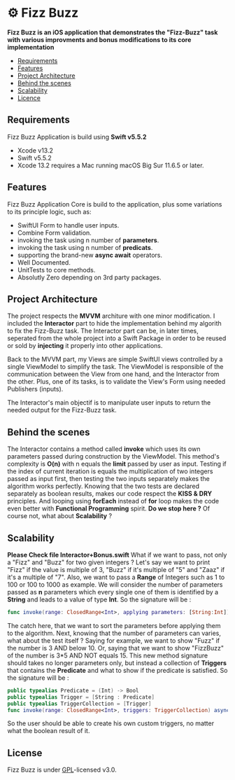 # ⚙️ Fizz Buzz

**Fizz Buzz is an iOS application that demonstrates the "Fizz-Buzz" task with various improvments and bonus modifications to its core implementation** 
- [Requirements](#requirements)
- [Features](#features)
- [Project Architecture](#project-architecture)
- [Behind the scenes](#behind-the-scenes)
- [Scalability](#scalability)
- [Licence](#licence)

## Requirements

Fizz Buzz Application is build using **Swift v5.5.2** 

* Xcode v13.2 
* Swift v5.5.2
* Xcode 13.2 requires a Mac running macOS Big Sur 11.6.5 or later.

## Features

Fizz Buzz Application Core is build to the application, plus some variations to its principle logic, such as:

* SwiftUI Form to handle user inputs.
* Combine Form validation.
* invoking the task using n number of **parameters**.
* invoking the task using n number of **predicats**.
* supporting the brand-new **async await** operators.
* Well Documented. 
* UnitTests to core methods.
* Absolutly Zero depending on 3rd party packages.


## Project Architecture
The project respects the **MVVM** architure with one minor modification. I included the  **Interactor** part to hide the implementation behind my algorith to fix the Fizz-Buzz task. 
The Interactor part can be, in later times, seperated from the whole project into a Swift Package in order to be reused or sold by **injecting** it properly into other applications.

Back to the MVVM part, my Views are simple SwiftUI views controlled by a single ViewModel to simplify the task. 
The ViewModel is responsible of the communication between the View from one hand, and the Interactor from the other. Plus, one of its tasks, is to validate the View's Form using needed Publishers (inputs).

The Interactor's main objectif is to manipulate user inputs to return the needed output for the Fizz-Buzz task. 

## Behind the scenes
The Interactor contains a method called **invoke** which uses its own parameters passed during construction by the ViewModel. 
This method's complexity is **O(n)** with n equals the **limit** passed by user as input.
Testing if the index of current iteration is equals the multiplication of two integers passed as input first, then testing the two inputs separately makes the algorithm works perfectly. 
Knowing that the two tests are declared separately as boolean results, makes our code respect the **KISS & DRY** principles. And looping using **forEach** instead of **for** loop makes the code even better with **Functional Programming** spirit. 
**Do we stop here ?**
Of course not, what about **Scalability** ?

## Scalability
**Please Check file Interactor+Bonus.swift**
What if we want to pass, not only a "Fizz" and "Buzz" for two given integers ? 
Let's say we want to print "Fizz" if the value is multiple of 3, "Buzz" if it's multiple of "5" and "Zaaz" if it's a multiple of "7". Also, we want to pass a **Range** of Integers such as 1 to 100 or 100 to 1000 as example.
We will consider the number of parameters passed as **n** parameters which every single one of them is identified by a **String** and leads to a value of type **Int**. So the signature will be : 
```swift
func invoke(range: ClosedRange<Int>, applying parameters: [String:Int]) async -> [String]
```
The catch here, that we want to sort the parameters before applying them to the algorithm. 
Next, knowing that the number of parameters can varies, what about the test itself ? 
Saying for example, we want to show "Fuzz" if the number is 3 AND below 10.
Or, saying that we want to show "FizzBuzz" of the number is 3*5 AND NOT equals 15. 
This new method signature should takes no longer parameters only, but instead a collection of **Triggers** that contains the **Predicate** and what to show if the predicate is satisfied. 
So the signature will be : 
```swift
public typealias Predicate = (Int) -> Bool
public typealias Trigger = [String : Predicate]
public typealias TriggerCollection = [Trigger]
func invoke(range: ClosedRange<Int>, triggers: TriggerCollection) async -> [String] 
```

So the user should be able to create his own custom triggers, no matter what the boolean result of it.
## License

Fizz Buzz is under [GPL](https://github.com/Illumina/licenses/blob/master/gpl-3.0.txt)-licensed v3.0.
